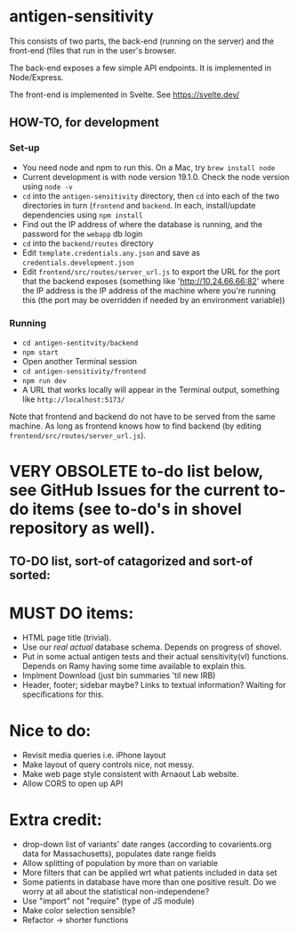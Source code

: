# antigen-sensitivity

This consists of two parts, the back-end (running on the server) and the front-end (files that run in the user's browser.

The back-end exposes a few simple API endpoints. It is implemented in Node/Express.

The front-end is implemented in Svelte. See https://svelte.dev/

## HOW-TO, for development

### Set-up
* You need node and npm to run this. On a Mac, try `brew install node`
* Current development is with node version 19.1.0. Check the node version using `node -v`
* `cd` into the `antigen-sensitivity` directory, then `cd` into each of the two directories in turn (`frontend` and
   `backend`. In each, install/update dependencies using `npm install`
* Find out the IP address of where the database is running, and the password for the `webapp` db login
* `cd` into the `backend/routes` directory
* Edit `template.credentials.any.json` and save as `credentials.development.json` 
* Edit `frontend/src/routes/server_url.js` to export the URL for the port that the backend exposes (something like 'http://10.24.66.66:82' where the IP address is 
   the IP address of the machine where you're running this (the port may be overridden if needed by an environment variable))

### Running
* `cd antigen-sentitvity/backend`
* `npm start`
* Open another Terminal session
* `cd antigen-sensitivity/frontend`
* `npm run dev`
* A URL that works locally will appear in the Terminal output, something like `http://localhost:5173/`

Note that frontend and backend do not have to be served from the same machine. As long as frontend knows how to find backend (by editing
`frontend/src/routes/server_url.js`).

# VERY OBSOLETE to-do list below, see GitHub Issues for the current to-do items (see to-do's in shovel repository as well).
## TO-DO list, sort-of catagorized and sort-of sorted:

# MUST DO items:
- HTML page title (trivial).
- Use our *real* *actual* database schema. Depends on progress of shovel.
- Put in some actual antigen tests and their actual sensitivity(vl) functions. Depends on Ramy having some time available to explain this.
- Implment Download (just bin summaries 'til new IRB)
- Header, footer; sidebar maybe? Links to textual information? Waiting for specifications for this.

# Nice to do:
- Revisit media queries i.e. iPhone layout
- Make layout of query controls nice, not messy.
- Make web page style consistent with Arnaout Lab website.
- Allow CORS to open up API

# Extra credit:
- drop-down list of variants' date ranges (according to covarients.org data for Massachusetts), populates date range fields
- Allow splitting of population by more than on variable
- More filters that can be applied wrt what patients included in data set
- Some patients in database have more than one positive result. Do we worry at all about the statistical non-independene?
- Use "import" not "require" (type of JS module)
- Make color selection sensible?
- Refactor -> shorter functions
